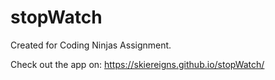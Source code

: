 # stopWatch

Created for Coding Ninjas Assignment.

Check out the app on: https://skiereigns.github.io/stopWatch/
